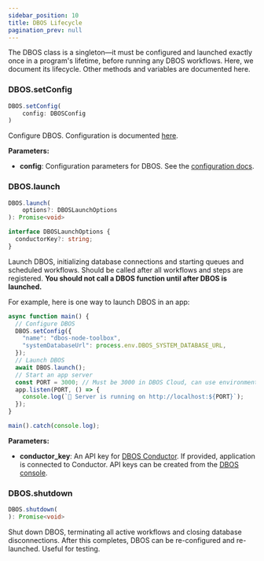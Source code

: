 ```yaml
---
sidebar_position: 10
title: DBOS Lifecycle
pagination_prev: null
---
```


The DBOS class is a singleton&mdash;it must be configured and launched exactly once in a program's lifetime, before running any DBOS workflows.
Here, we document its lifecycle.
Other methods and variables are documented here.

### DBOS.setConfig

```typescript
DBOS.setConfig(
    config: DBOSConfig
)
```

Configure DBOS.
Configuration is documented [here](./configuration.md).

**Parameters:**
- **config**: Configuration parameters for DBOS. See the [configuration docs](./configuration.md).

### DBOS.launch

```typescript
DBOS.launch(
    options?: DBOSLaunchOptions
): Promise<void>
```

```typescript
interface DBOSLaunchOptions {
  conductorKey?: string;
}
```

Launch DBOS, initializing database connections and starting queues and scheduled workflows.
Should be called after all workflows and steps are registered.
**You should not call a DBOS function until after DBOS is launched.**

For example, here is one way to launch DBOS in an app:

```typescript
async function main() {
  // Configure DBOS
  DBOS.setConfig({
    "name": "dbos-node-toolbox",
    "systemDatabaseUrl": process.env.DBOS_SYSTEM_DATABASE_URL,
  });
  // Launch DBOS
  await DBOS.launch();
  // Start an app server
  const PORT = 3000; // Must be 3000 in DBOS Cloud, can use environment variable locally
  app.listen(PORT, () => {
    console.log(`🚀 Server is running on http://localhost:${PORT}`);
  });
}

main().catch(console.log);
```

**Parameters:**
- **conductor_key**: An API key for [DBOS Conductor](../../production/self-hosting/conductor.md). If provided, application is connected to Conductor. API keys can be created from the [DBOS console](https://console.dbos.dev).

### DBOS.shutdown

```typescript
DBOS.shutdown(
): Promise<void>
```

Shut down DBOS, terminating all active workflows and closing database disconnections.
After this completes, DBOS can be re-configured and re-launched.
Useful for testing.
